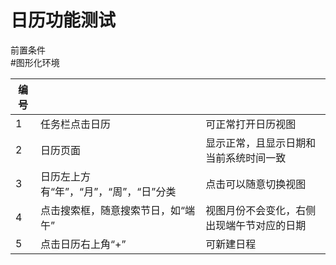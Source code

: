# 日历功能测试
前置条件<br>
#图形化环境<br>

| 编号 |                              |                                                   |
|------|------------------------------|---------------------------------------------------|
|   1  | 任务栏点击日历 | 可正常打开日历视图  |
|   2  | 日历页面 | 显示正常，且显示日期和当前系统时间一致 |
|   3  | 日历左上方有“年”，“月”，“周”，“日”分类 |  点击可以随意切换视图  |
|   4  | 点击搜索框，随意搜索节日，如“端午” |  视图月份不会变化，右侧出现端午节对应的日期 |
|   5  | 点击日历右上角“+”      |  可新建日程  |
